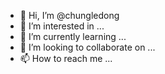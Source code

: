 - 👋 Hi, I’m @chungledong
- 👀 I’m interested in ...
- 🌱 I’m currently learning ...
- 💞️ I’m looking to collaborate on ...
- 📫 How to reach me ...

<!---
chungledong/chungledong is a ✨ special ✨ repository because its `README.md` (this file) appears on your GitHub profile.
You can click the Preview link to take a look at your changes.
--->
